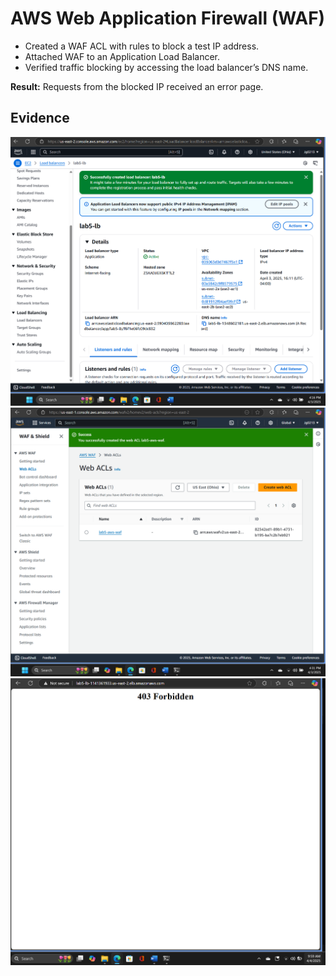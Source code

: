 # AWS Web Application Firewall (WAF)

- Created a WAF ACL with rules to block a test IP address.
- Attached WAF to an Application Load Balancer.
- Verified traffic blocking by accessing the load balancer’s DNS name.

**Result:** Requests from the blocked IP received an error page.
## Evidence
![WAF](../docs/WAF-Screenshots/WAF_1.0.png)
![WAF](../docs/WAF-Screenshots/WAF_1.1.png)
![WAF](../docs/WAF-Screenshots/WAF_1.2.png)
